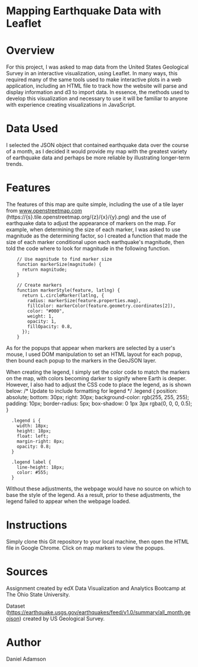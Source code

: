 # Mapping Earthquake Data with Leaflet

# Overview

For this project, I was asked to map data from the United States Geological Survey in an interactive visualization, using Leaflet. In many ways, this required many of the same tools used to make interactive plots in a web application, including an HTML file to track how the website will parse and display information and d3 to import data. In essence, the methods used to develop this visualization and necessary to use it will be familiar to anyone with experience creating visualizations in JavaScript.

# Data Used

I selected the JSON object that contained earthquake data over the course of a month, as I decided it would provide my map with the greatest variety of earthquake data and perhaps be more reliable by illustrating longer-term trends.

# Features

The features of this map are quite simple, including the use of a tile layer from www.openstreetmap.com (https://{s}.tile.openstreetmap.org/{z}/{x}/{y}.png) and the use of earthquake data to adjust the appearance of markers on the map.
For example, when determining the size of each marker, I was asked to use magnitude as the determining factor, so I created a function that made the size of each marker conditional upon each earthquake's magnitude, then told the code where to look for magnitude in the following function.

        // Use magnitude to find marker size
        function markerSize(magnitude) {
          return magnitude;
        }

        // Create markers
        function markerStyle(feature, latlng) {
          return L.circleMarker(latlng, {
            radius: markerSize(feature.properties.mag),
            fillColor: markerColor(feature.geometry.coordinates[2]),
            color: "#000",
            weight: 1,
            opacity: 1,
            fillOpacity: 0.8,
          });
        }

As for the popups that appear when markers are selected by a user's mouse, I used DOM manipulation to set an HTML layout for each popup, then bound each popup to the markers in the GeoJSON layer.

When creating the legend, I simply set the color code to match the markers on the map, with colors becoming darker to signify where Earth is deeper. However, I also had to adjust the CSS code to place the legend, as is shown below:
      /* Update to include formatting for legend */
      .legend {
        position: absolute;
        bottom: 30px;
        right: 30px;
        background-color: rgb(255, 255, 255);
        padding: 10px;
        border-radius: 5px;
        box-shadow: 0 1px 3px rgba(0, 0, 0, 0.5);
      }

      .legend i {
        width: 18px;
        height: 18px;
        float: left;
        margin-right: 8px;
        opacity: 0.8;
      }

      .legend label {
        line-height: 18px;
        color: #555;
      }

Without these adjustments, the webpage would have no source on which to base the style of the legend. As a result, prior to these adjustments, the legend failed to appear when the webpage loaded.

# Instructions
Simply clone this Git repository to your local machine, then open the HTML file in Google Chrome. Click on map markers to view the popups.

# Sources
Assignment created by edX Data Visualization and Analytics Bootcamp at The Ohio State University.

Dataset (https://earthquake.usgs.gov/earthquakes/feed/v1.0/summary/all_month.geojson) created by US Geological Survey.

# Author
Daniel Adamson
